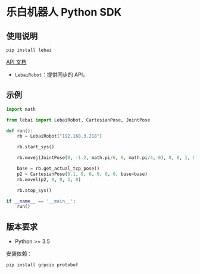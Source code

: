 # 乐白机器人 Python SDK

## 使用说明

```
pip install lebai
```

[API 文档](http://lebai.py.kingfree.moe)

- `LebaiRobot`：提供同步的 API。


## 示例

```python
import math

from lebai import LebaiRobot, CartesianPose, JointPose

def run():
    rb = LebaiRobot("192.168.3.218")

    rb.start_sys()

    rb.movej(JointPose(0, -1.2, math.pi/6, 0, math.pi/4, 0), 0, 0, 1, 0)

    base = rb.get_actual_tcp_pose()
    p2 = CartesianPose(0.1, 0, 0, 0, 0, 0, base=base)
    rb.movel(p2, 0, 0, 1, 0)

    rb.stop_sys()

if __name__ == '__main__':
    run()
```

## 版本要求

- Python >= 3.5

安装依赖：
```bash
pip install grpcio protobuf
```
